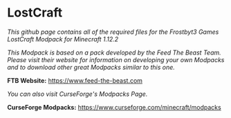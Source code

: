 # LostCraft

*This github page contains all of the required files for the Frostbyt3 Games LostCraft Modpack for Minecraft 1.12.2*

*This Modpack is based on a pack developed by the Feed The Beast Team.
Please visit their website for information on developing your own Modpacks
and to download other great Modpacks similar to this one.*

**FTB Website:** https://www.feed-the-beast.com

*You can also visit CurseForge's Modpacks Page.*

**CurseForge Modpacks:** https://www.curseforge.com/minecraft/modpacks